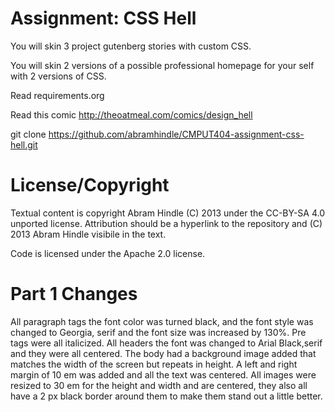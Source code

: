 Assignment: CSS Hell
====================

You will skin 3 project gutenberg stories with custom CSS.

You will skin 2 versions of a possible professional homepage for your
self with 2 versions of CSS.

Read requirements.org

Read this comic http://theoatmeal.com/comics/design_hell

git clone https://github.com/abramhindle/CMPUT404-assignment-css-hell.git

License/Copyright
=================

Textual content is copyright Abram Hindle (C) 2013 under the CC-BY-SA
4.0 unported license. Attribution should be a hyperlink to the
repository and (C) 2013 Abram Hindle visibile in the text.

Code is licensed under the Apache 2.0 license.

Part 1 Changes
=================

All paragraph tags the font color was turned black, and the font style was changed to Georgia, serif and the font size was increased by 130%.  Pre tags were all italicized.  All headers the font was changed to Arial Black,serif and they were all centered. The body  had a background image added that matches the width of the screen but repeats in height. A left and right margin of 10 em was added and all the text was centered.  All images were resized to 30 em for the height and width and are centered, they also all have a 2 px black border around them to make them stand out a little better.


